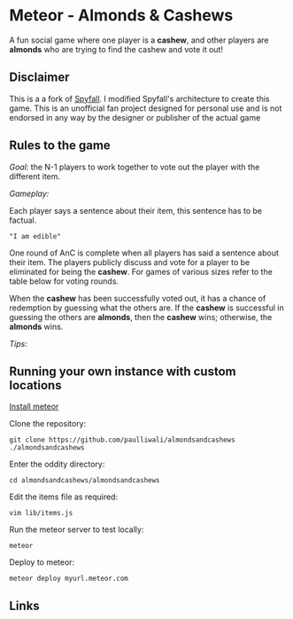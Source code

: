 # Meteor - Almonds & Cashews

A fun social game where one player is a **cashew**, and other players are **almonds** who are trying to find the cashew and vote it out!


## Disclaimer

This is a a fork of [Spyfall](https://github.com/evanbrumley/spyfall). I modified Spyfall's architecture to create this game. This is an unofficial fan project designed for personal use and is not endorsed in any way by the designer or publisher of the actual game

## Rules to the game

*Goal:* the N-1 players to work together to vote out the player with the different item.

*Gameplay:*

Each player says a sentence about their item, this sentence has to be factual.

	"I am edible"

One round of AnC is complete when all players has said a sentence about their item. The players publicly discuss and vote for a player to be eliminated for being the **cashew**. For games of various sizes refer to the table below for voting rounds.

<INSERT TABLE>

When the **cashew** has been successfully voted out, it has a chance of redemption by guessing what the others are. If the **cashew** is successful in guessing the others are **almonds**, then the **cashew** wins; otherwise, the **almonds** wins.

*Tips:*

## Running your own instance with custom locations

[Install meteor](https://www.meteor.com/install)

Clone the repository:

	git clone https://github.com/paulliwali/almondsandcashews ./almondsandcashews

Enter the oddity directory:

	cd almondsandcashews/almondsandcashews

Edit the items file as required:

	vim lib/items.js

Run the meteor server to test locally:

	meteor

Deploy to meteor:

	meteor deploy myurl.meteor.com

## Links
